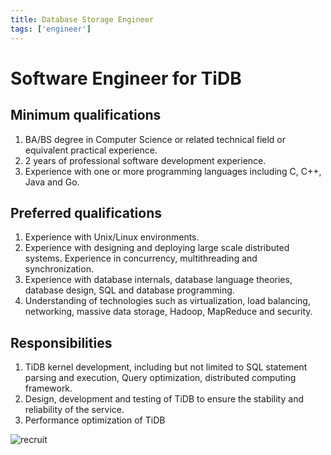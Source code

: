 ```yaml
---
title: Database Storage Engineer
tags: ['engineer']
---
```


# Software Engineer for TiDB

## Minimum qualifications

1. BA/BS degree in Computer Science or related technical field or equivalent practical experience.
2. 2 years of professional software development experience.
3. Experience with one or more programming languages including C, C++, Java and Go.

## Preferred qualifications

1. Experience with Unix/Linux environments.
2. Experience with designing and deploying large scale distributed systems. Experience in concurrency, multithreading and synchronization.
3. Experience with database internals, database language theories, database design, SQL and database programming.
4. Understanding of technologies such as virtualization, load balancing, networking, massive data storage, Hadoop, MapReduce and security.

## Responsibilities

1. TiDB kernel development, including but not limited to SQL statement parsing and execution, Query optimization, distributed computing framework.
2. Design, development and testing of TiDB to ensure the stability and reliability of the service.
3. Performance optimization of TiDB


![recruit](images/developer.png)
